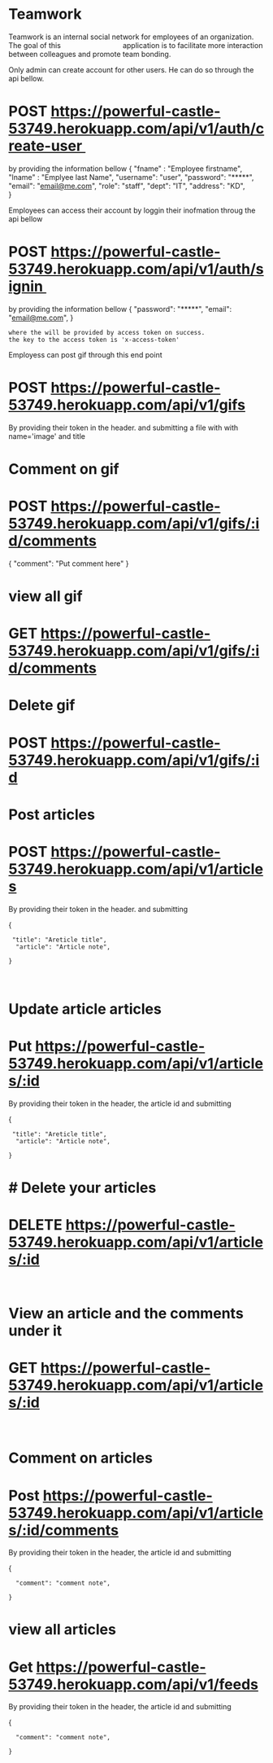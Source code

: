 # Teamwork

Teamwork is an internal social network for employees of an organization. The goal of this                              
application is to facilitate more interaction between colleagues and promote team bonding. 

Only admin can create account for other users. He can do so through the api bellow.

# POST https://powerful-castle-53749.herokuapp.com/api/v1/auth/create-user 

by providing the information bellow
{
    "fname" : "Employee firstname",
     "lname" : "Emplyee last Name",
     "username": "user",
     "password": "*****",
     "email": "email@me.com",
     "role": "staff",
     "dept": "IT",
     "address": "KD",    
    }

Employees can access their account by loggin their inofmation throug the api bellow

  #  POST https://powerful-castle-53749.herokuapp.com/api/v1/auth/signin 

by providing the information bellow
{
     "password": "*****",
     "email": "email@me.com",
    }

    where the will be provided by access token on success.
    the key to the access token is 'x-access-token' 

 Employess can post gif  through this end point

#  POST https://powerful-castle-53749.herokuapp.com/api/v1/gifs 

By providing their token in the header. and submitting a file with with name='image'
and title
 

# Comment on gif
#  POST https://powerful-castle-53749.herokuapp.com/api/v1/gifs/:id/comments

{
          "comment": "Put comment here"
}


# view all  gif
#  GET https://powerful-castle-53749.herokuapp.com/api/v1/gifs/:id/comments


# Delete gif
# POST https://powerful-castle-53749.herokuapp.com/api/v1/gifs/:id


# Post articles
#  POST https://powerful-castle-53749.herokuapp.com/api/v1/articles 

By providing their token in the header. and submitting 

{
    
     "title": "Areticle title",
      "article": "Article note",
    
    }
 
 # Update article articles
#  Put https://powerful-castle-53749.herokuapp.com/api/v1/articles/:id 

By providing their token in the header, the article id and submitting 

{
    
     "title": "Areticle title",
      "article": "Article note",
    
    }
 
# # Delete your articles
#  DELETE https://powerful-castle-53749.herokuapp.com/api/v1/articles/:id 
     
      
# View an article and the comments under it
# GET https://powerful-castle-53749.herokuapp.com/api/v1/articles/:id 

 
 # Comment on articles
#  Post https://powerful-castle-53749.herokuapp.com/api/v1/articles/:id/comments 

By providing their token in the header, the article id and submitting 

{
    
      "comment": "comment note",
    
    }


#  view all articles
#  Get https://powerful-castle-53749.herokuapp.com/api/v1/feeds

By providing their token in the header, the article id and submitting 

{
    
      "comment": "comment note",
    
    }